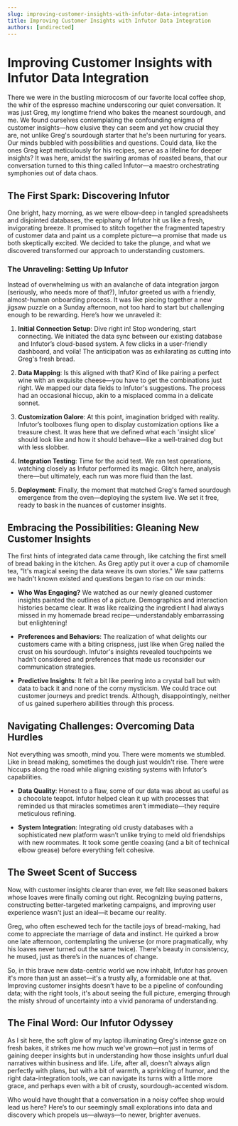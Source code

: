 ```yaml
---
slug: improving-customer-insights-with-infutor-data-integration
title: Improving Customer Insights with Infutor Data Integration
authors: [undirected]
---
```



# Improving Customer Insights with Infutor Data Integration

There we were in the bustling microcosm of our favorite local coffee shop, the whir of the espresso machine underscoring our quiet conversation. It was just Greg, my longtime friend who bakes the meanest sourdough, and me. We found ourselves contemplating the confounding enigma of customer insights—how elusive they can seem and yet how crucial they are, not unlike Greg's sourdough starter that he's been nurturing for years. Our minds bubbled with possibilities and questions. Could data, like the ones Greg kept meticulously for his recipes, serve as a lifeline for deeper insights? It was here, amidst the swirling aromas of roasted beans, that our conversation turned to this thing called Infutor—a maestro orchestrating symphonies out of data chaos.

## The First Spark: Discovering Infutor

One bright, hazy morning, as we were elbow-deep in tangled spreadsheets and disjointed databases, the epiphany of Infutor hit us like a fresh, invigorating breeze. It promised to stitch together the fragmented tapestry of customer data and paint us a complete picture—a promise that made us both skeptically excited. We decided to take the plunge, and what we discovered transformed our approach to understanding customers.

### The Unraveling: Setting Up Infutor

Instead of overwhelming us with an avalanche of data integration jargon (seriously, who needs more of that?), Infutor greeted us with a friendly, almost-human onboarding process. It was like piecing together a new jigsaw puzzle on a Sunday afternoon, not too hard to start but challenging enough to be rewarding. Here’s how we unraveled it:

1. **Initial Connection Setup**: Dive right in! Stop wondering, start connecting. We initiated the data sync between our existing database and Infutor’s cloud-based system. A few clicks in a user-friendly dashboard, and voila! The anticipation was as exhilarating as cutting into Greg's fresh bread.

2. **Data Mapping**: Is this aligned with that? Kind of like pairing a perfect wine with an exquisite cheese—you have to get the combinations just right. We mapped our data fields to Infutor's suggestions. The process had an occasional hiccup, akin to a misplaced comma in a delicate sonnet.

3. **Customization Galore**: At this point, imagination bridged with reality. Infutor’s toolboxes flung open to display customization options like a treasure chest. It was here that we defined what each 'insight slice' should look like and how it should behave—like a well-trained dog but with less slobber.

4. **Integration Testing**: Time for the acid test. We ran test operations, watching closely as Infutor performed its magic. Glitch here, analysis there—but ultimately, each run was more fluid than the last.

5. **Deployment**: Finally, the moment that matched Greg's famed sourdough emergence from the oven—deploying the system live. We set it free, ready to bask in the nuances of customer insights.

## Embracing the Possibilities: Gleaning New Customer Insights

The first hints of integrated data came through, like catching the first smell of bread baking in the kitchen. As Greg aptly put it over a cup of chamomile tea, "It's magical seeing the data weave its own stories." We saw patterns we hadn't known existed and questions began to rise on our minds:

- **Who Was Engaging?** We watched as our newly gleaned customer insights painted the outlines of a picture. Demographics and interaction histories became clear. It was like realizing the ingredient I had always missed in my homemade bread recipe—understandably embarrassing but enlightening!

- **Preferences and Behaviors**: The realization of what delights our customers came with a biting crispness, just like when Greg nailed the crust on his sourdough. Infutor's insights revealed touchpoints we hadn’t considered and preferences that made us reconsider our communication strategies.

- **Predictive Insights**: It felt a bit like peering into a crystal ball but with data to back it and none of the corny mysticism. We could trace out customer journeys and predict trends. Although, disappointingly, neither of us gained superhero abilities through this process.

## Navigating Challenges: Overcoming Data Hurdles

Not everything was smooth, mind you. There were moments we stumbled. Like in bread making, sometimes the dough just wouldn't rise. There were hiccups along the road while aligning existing systems with Infutor’s capabilities.

- **Data Quality**: Honest to a flaw, some of our data was about as useful as a chocolate teapot. Infutor helped clean it up with processes that reminded us that miracles sometimes aren’t immediate—they require meticulous refining.

- **System Integration**: Integrating old crusty databases with a sophisticated new platform wasn’t unlike trying to meld old friendships with new roommates. It took some gentle coaxing (and a bit of technical elbow grease) before everything felt cohesive.

## The Sweet Scent of Success

Now, with customer insights clearer than ever, we felt like seasoned bakers whose loaves were finally coming out right. Recognizing buying patterns, constructing better-targeted marketing campaigns, and improving user experience wasn't just an ideal—it became our reality.

Greg, who often eschewed tech for the tactile joys of bread-making, had come to appreciate the marriage of data and instinct. He quirked a brow one late afternoon, contemplating the universe (or more pragmatically, why his loaves never turned out the same twice). There's beauty in consistency, he mused, just as there’s in the nuances of change.

So, in this brave new data-centric world we now inhabit, Infutor has proven it's more than just an asset—it's a trusty ally, a formidable one at that. Improving customer insights doesn’t have to be a pipeline of confounding data; with the right tools, it's about seeing the full picture, emerging through the misty shroud of uncertainty into a vivid panorama of understanding.

## The Final Word: Our Infutor Odyssey

As I sit here, the soft glow of my laptop illuminating Greg's intense gaze on fresh bakes, it strikes me how much we've grown—not just in terms of gaining deeper insights but in understanding how those insights unfurl dual narratives within business and life. Life, after all, doesn't always align perfectly with plans, but with a bit of warmth, a sprinkling of humor, and the right data-integration tools, we can navigate its turns with a little more grace, and perhaps even with a bit of crusty, sourdough-accented wisdom.

Who would have thought that a conversation in a noisy coffee shop would lead us here? Here’s to our seemingly small explorations into data and discovery which propels us—always—to newer, brighter avenues.